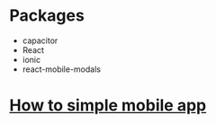 # Packages
- capacitor
- React
- ionic
- react-mobile-modals

# [How to simple mobile app](https://github.com/skilldill/cookBook/tree/main/recipes/webviewMobileApp)